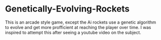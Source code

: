 # Genetically-Evolving-Rockets
This is an arcade style game, except the Ai rockets use a genetic algorithm to evolve and get more profficient at reaching the player over time. I was inspired to attempt this after seeing a youtube video on the subject.
